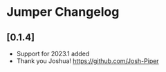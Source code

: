 <!-- Keep a Changelog guide -> https://keepachangelog.com -->

# Jumper Changelog

## [0.1.4]

- Support for 2023.1 added
- Thank you Joshua! https://github.com/Josh-Piper
